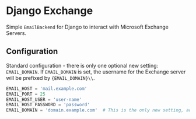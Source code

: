 # Django Exchange

Simple `EmailBackend` for Django to interact with Microsoft
Exchange Servers. 

## Configuration

Standard configuration - there is only one optional new setting: `EMAIL_DOMAIN`. 
If `EMAIL_DOMAIN` is set, the username for the Exchange server will be prefixed by `{EMAIL_DOMAIN}\\`.

```python
EMAIL_HOST = 'mail.example.com'
EMAIL_PORT = 25
EMAIL_HOST_USER = 'user-name'
EMAIL_HOST_PASSWORD = 'password'
EMAIL_DOMAIN = 'domain.example.com'  # This is the only new setting, add this if necessary.
```

